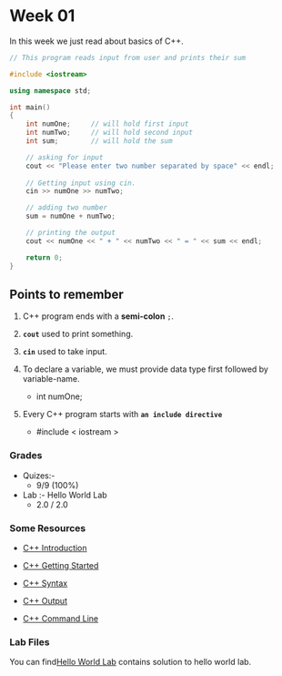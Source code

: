 # Week 01

In this week we just read about basics of C++.

```cpp
// This program reads input from user and prints their sum

#include <iostream>

using namespace std;

int main()
{
    int numOne;     // will hold first input
    int numTwo;     // will hold second input
    int sum;        // will hold the sum

    // asking for input
    cout << "Please enter two number separated by space" << endl;
    
    // Getting input using cin.
    cin >> numOne >> numTwo;

    // adding two number
    sum = numOne + numTwo;

    // printing the output
    cout << numOne << " + " << numTwo << " = " << sum << endl;

    return 0;
}
```

## Points to remember 

1. C++ program ends with a **semi-colon** `;`.

2. **`cout`** used to print something.

3. **`cin`** used to take input.

4. To declare a variable, we must provide data type first followed by variable-name.
    - int numOne;

5. Every C++ program starts with **`an include directive`** 
    - #include < iostream >

### Grades

- Quizes:-  
    - 9/9 (100%)
- Lab :- Hello World Lab
    - 2.0 / 2.0

### Some Resources

- [C++ Introduction](https://www.w3schools.com/cpp/cpp_intro.asp)

- [C++ Getting Started](https://www.w3schools.com/cpp/cpp_getstarted.asp)

- [C++ Syntax](https://www.w3schools.com/cpp/cpp_syntax.asp)

- [C++ Output](https://www.w3schools.com/cpp/cpp_output.asp)

- [C++ Command Line](http://www.cplusplus.com/articles/DEN36Up4/)


### Lab Files

You can find[Hello World Lab](/Course-01/Week-01/hello_world_lab.cpp) contains solution to hello world lab.
